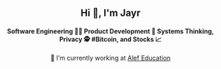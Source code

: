 <h2 align="center">Hi 👋, I'm Jayr</h2>
<h4 align="center">Software Engineering 👨‍💻 Product Development 🚀 Systems Thinking, Privacy 🕵 #Bitcoin, and Stocks 📈</h4>

<p align="center">🔭 I’m currently working at <a href="https://github.com/alefeducation">Alef Education</a></p>
